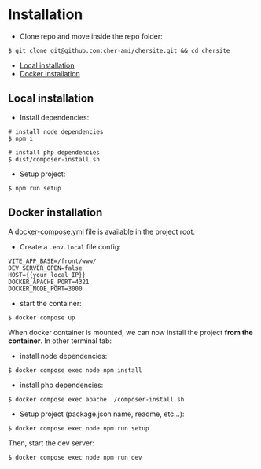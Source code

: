# <a name="Installation"></a>Installation

- Clone repo and move inside the repo folder:

```shell script
$ git clone git@github.com:cher-ami/chersite.git && cd chersite
```

- [Local installation](#LocalInstallation)
- [Docker installation](#DockerInstallation)

## <a name="LocalInstallation"></a>Local installation

- Install dependencies:

```shell script
# install node dependencies
$ npm i

# install php dependencies
$ dist/composer-install.sh
```

- Setup project:

```shell script
$ npm run setup
```

## <a name="DockerInstallation"></a>Docker installation

A [docker-compose.yml](docker-compose.yml) file is available in the project root.

- Create a `.env.local` file config:

```dotenv
VITE_APP_BASE=/front/www/
DEV_SERVER_OPEN=false
HOST={{your local IP}}
DOCKER_APACHE_PORT=4321
DOCKER_NODE_PORT=3000
```

- start the container:

```shell
$ docker compose up
```

When docker container is mounted, we can now install the project **from the container**.
In other terminal tab:

- install node dependencies:

```shell
$ docker compose exec node npm install
```

- install php dependencies:

```shell
$ docker compose exec apache ./composer-install.sh
```

- Setup project (package.json name, readme, etc...):

```shell
$ docker compose exec node npm run setup
```

Then, start the dev server:

```shell
$ docker compose exec node npm run dev
```
